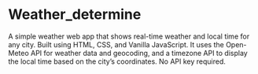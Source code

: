 # Weather_determine
A simple weather web app that shows real-time weather and local time for any city. Built using HTML, CSS, and Vanilla JavaScript. It uses the Open-Meteo API for weather data and geocoding, and a timezone API to display the local time based on the city’s coordinates. No API key required.


